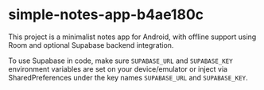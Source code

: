 # simple-notes-app-b4ae180c

This project is a minimalist notes app for Android, with offline support using Room and optional Supabase backend integration.

To use Supabase in code, make sure `SUPABASE_URL` and `SUPABASE_KEY` environment variables are set on your device/emulator or inject via SharedPreferences under the key names `SUPABASE_URL` and `SUPABASE_KEY`.
